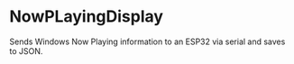# NowPLayingDisplay
Sends Windows Now Playing information to an ESP32 via serial and saves to JSON.
